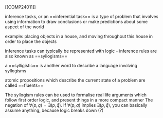 [[COMP24011]]

inference tasks, or an ==inferential task== is a type of problem that involves using information to draw conclusions or make predictions about some aspect of the world

example: placing objects in a house, and moving throughout this house in order to place the objects

inference tasks can typically be represented with logic - inference rules are also known as ==syllogisms==

a ==sylligistic== is another word to describe a language involving syllogisms

atomic propositions which describe the current state of a problem are called ==fluents==

The syllogism rules can be used to formalise real life arguments which follow first order logic, and present things in a more compact manner
The negation of $\forall(p,q) = \exists(p,\bar{q})$.
If  $\forall(p,q)$ implies  $\exists(p,\bar{q})$, you can basically assume anything, because logic breaks down (?) 